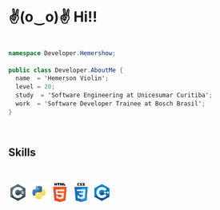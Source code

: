 # ✌(o‿o)✌ Hi!!

```cs

namespace Developer.Hemershow;

public class Developer.AboutMe {
  name  = 'Hemerson Violin';
  level = 20;
  study  = 'Software Engineering at Unicesumar Curitiba';
  work  = 'Software Developer Trainee at Bosch Brasil';  
}

```
<br>

## Skills
<br />

<p>
  <img  width="38" height="38" alingn="left" src="./public/images/csharp.png" alt="C#"/>
  <img  width="38" height="38" alingn="left" src="./public/images/python.png" alt="Python"/>
  <img  width="38" height="38" alingn="left" src="./public/images/html.png" alt="HTML"/>
  <img  width="38" height="38" alingn="left" src="./public/images/css.png" alt="CSS"/>
  <img  width="38" height="38" alingn="left" src="./public/images/c++.png" alt="C++" />
</p>
